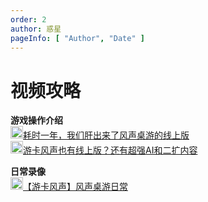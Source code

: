 ```yaml
---
order: 2
author: 惑星
pageInfo: [ "Author", "Date" ]
---
```


# 视频攻略

**游戏操作介绍**\
[<img height="20" width="20" src="/images/bilibili.svg" />耗时一年，我们肝出来了风声桌游的线上版](https://www.bilibili.com/video/BV1RK421x7ie)\
[<img height="20" width="20" src="/images/bilibili.svg" />游卡风声也有线上版？还有超强AI和二扩内容](https://www.bilibili.com/video/BV1nx4y1y7qP)

**日常录像**\
[<img height="20" width="20" src="/images/bilibili.svg" />【游卡风声】风声桌游日常](https://www.bilibili.com/video/BV1JC4y1e72n)